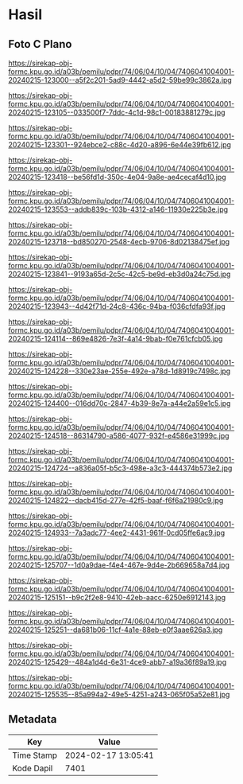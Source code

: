 # Hasil

## Foto C Plano

https://sirekap-obj-formc.kpu.go.id/a03b/pemilu/pdpr/74/06/04/10/04/7406041004001-20240215-123000--a5f2c201-5ad9-4442-a5d2-59be99c3862a.jpg

https://sirekap-obj-formc.kpu.go.id/a03b/pemilu/pdpr/74/06/04/10/04/7406041004001-20240215-123105--033500f7-7ddc-4c1d-98c1-00183881279c.jpg

https://sirekap-obj-formc.kpu.go.id/a03b/pemilu/pdpr/74/06/04/10/04/7406041004001-20240215-123301--924ebce2-c88c-4d20-a896-6e44e39fb612.jpg

https://sirekap-obj-formc.kpu.go.id/a03b/pemilu/pdpr/74/06/04/10/04/7406041004001-20240215-123418--be56fd1d-350c-4e04-9a8e-ae4cecaf4d10.jpg

https://sirekap-obj-formc.kpu.go.id/a03b/pemilu/pdpr/74/06/04/10/04/7406041004001-20240215-123553--addb839c-103b-4312-a146-11930e225b3e.jpg

https://sirekap-obj-formc.kpu.go.id/a03b/pemilu/pdpr/74/06/04/10/04/7406041004001-20240215-123718--bd850270-2548-4ecb-9706-8d02138475ef.jpg

https://sirekap-obj-formc.kpu.go.id/a03b/pemilu/pdpr/74/06/04/10/04/7406041004001-20240215-123841--9193a65d-2c5c-42c5-be9d-eb3d0a24c75d.jpg

https://sirekap-obj-formc.kpu.go.id/a03b/pemilu/pdpr/74/06/04/10/04/7406041004001-20240215-123943--4d42f71d-24c8-436c-94ba-f036cfdfa93f.jpg

https://sirekap-obj-formc.kpu.go.id/a03b/pemilu/pdpr/74/06/04/10/04/7406041004001-20240215-124114--869e4826-7e3f-4a14-9bab-f0e761cfcb05.jpg

https://sirekap-obj-formc.kpu.go.id/a03b/pemilu/pdpr/74/06/04/10/04/7406041004001-20240215-124228--330e23ae-255e-492e-a78d-1d8919c7498c.jpg

https://sirekap-obj-formc.kpu.go.id/a03b/pemilu/pdpr/74/06/04/10/04/7406041004001-20240215-124400--016dd70c-2847-4b39-8e7a-a44e2a59e1c5.jpg

https://sirekap-obj-formc.kpu.go.id/a03b/pemilu/pdpr/74/06/04/10/04/7406041004001-20240215-124518--86314790-a586-4077-932f-e4586e31999c.jpg

https://sirekap-obj-formc.kpu.go.id/a03b/pemilu/pdpr/74/06/04/10/04/7406041004001-20240215-124724--a836a05f-b5c3-498e-a3c3-444374b573e2.jpg

https://sirekap-obj-formc.kpu.go.id/a03b/pemilu/pdpr/74/06/04/10/04/7406041004001-20240215-124822--dacb415d-277e-42f5-baaf-f6f6a21980c9.jpg

https://sirekap-obj-formc.kpu.go.id/a03b/pemilu/pdpr/74/06/04/10/04/7406041004001-20240215-124933--7a3adc77-4ee2-4431-961f-0cd05ffe6ac9.jpg

https://sirekap-obj-formc.kpu.go.id/a03b/pemilu/pdpr/74/06/04/10/04/7406041004001-20240215-125707--1d0a9dae-f4e4-467e-9d4e-2b669658a7d4.jpg

https://sirekap-obj-formc.kpu.go.id/a03b/pemilu/pdpr/74/06/04/10/04/7406041004001-20240215-125151--b9c2f2e8-9410-42eb-aacc-6250e6912143.jpg

https://sirekap-obj-formc.kpu.go.id/a03b/pemilu/pdpr/74/06/04/10/04/7406041004001-20240215-125251--da681b06-11cf-4a1e-88eb-e0f3aae626a3.jpg

https://sirekap-obj-formc.kpu.go.id/a03b/pemilu/pdpr/74/06/04/10/04/7406041004001-20240215-125429--484a1d4d-6e31-4ce9-abb7-a19a36f89a19.jpg

https://sirekap-obj-formc.kpu.go.id/a03b/pemilu/pdpr/74/06/04/10/04/7406041004001-20240215-125535--85a994a2-49e5-4251-a243-065f05a52e81.jpg


## Metadata

| Key        | Value               |
| ---------- | ------------------- |
| Time Stamp | 2024-02-17 13:05:41 |
| Kode Dapil | 7401                |



